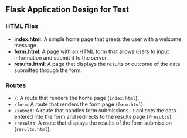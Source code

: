 ## Flask Application Design for Test

### HTML Files

- **index.html**: A simple home page that greets the user with a welcome message. 
- **form.html**: A page with an HTML form that allows users to input information and submit it to the server. 
- **results.html**: A page that displays the results or outcome of the data submitted through the form.

### Routes

- `/`: A route that renders the home page (`index.html`).
- `/form`: A route that renders the form page (`form.html`).
- `/submit`: A route that handles form submissions. It collects the data entered into the form and redirects to the results page (`/results`).
- `/results`: A route that displays the results of the form submission (`results.html`).